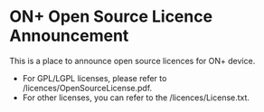 # ON+ Open Source Licence Announcement
This is a place to announce open source licences for ON+ device.

* For GPL/LGPL licenses, please refer to /licences/OpenSourceLicense.pdf.
* For other licenses, you can refer to the /licences/License.txt.
